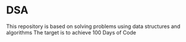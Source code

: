 # DSA
This repository is based on solving problems using data structures and algorithms
The target is to achieve 100 Days of Code
